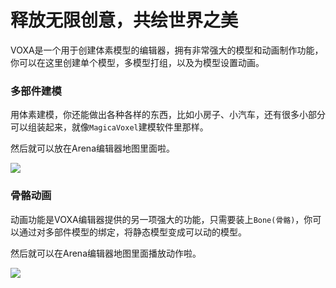 # 释放无限创意，共绘世界之美

 VOXA是一个用于创建体素模型的编辑器，拥有非常强大的模型和动画制作功能，你可以在这里创建单个模型，多模型打组，以及为模型设置动画。

### 多部件建模
用体素建模，你还能做出各种各样的东西，比如小房子、小汽车，还有很多小部分可以组装起来，就像`MagicaVoxel`建模软件里那样。

然后就可以放在Arena编辑器地图里面啦。

![](/QQ20241112-214102.png)

### 骨骼动画
动画功能是VOXA编辑器提供的另一项强大的功能，只需要装上`Bone(骨骼)`，你可以通过对多部件模型的绑定，将静态模型变成可以动的模型。

然后就可以在Arena编辑器地图里面播放动作啦。

![](https://static.codemao.cn/pickduck/SyCqh0xzJe.gif?hash=FkMIPKOg9ObJeqUevZMHF_ln4g0u)





